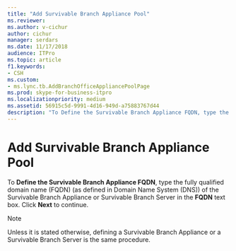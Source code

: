 ```yaml
---
title: "Add Survivable Branch Appliance Pool"
ms.reviewer: 
ms.author: v-cichur
author: cichur
manager: serdars
ms.date: 11/17/2018
audience: ITPro
ms.topic: article
f1.keywords:
- CSH
ms.custom:
- ms.lync.tb.AddBranchOfficeAppliancePoolPage
ms.prod: skype-for-business-itpro
ms.localizationpriority: medium
ms.assetid: 56915c5d-9991-4d16-949d-a75883767d44
description: "To Define the Survivable Branch Appliance FQDN, type the fully qualified domain name (FQDN) (as defined in Domain Name System (DNS)) of the Survivable Branch Appliance or Survivable Branch Server in the FQDN text box. Click Next to continue."
---
```


# Add Survivable Branch Appliance Pool
 
To **Define the Survivable Branch Appliance FQDN**, type the fully qualified domain name (FQDN) (as defined in Domain Name System (DNS)) of the Survivable Branch Appliance or Survivable Branch Server in the **FQDN** text box. Click **Next** to continue.
  
> [!NOTE]
> Unless it is stated otherwise, defining a Survivable Branch Appliance or a Survivable Branch Server is the same procedure. 
  

